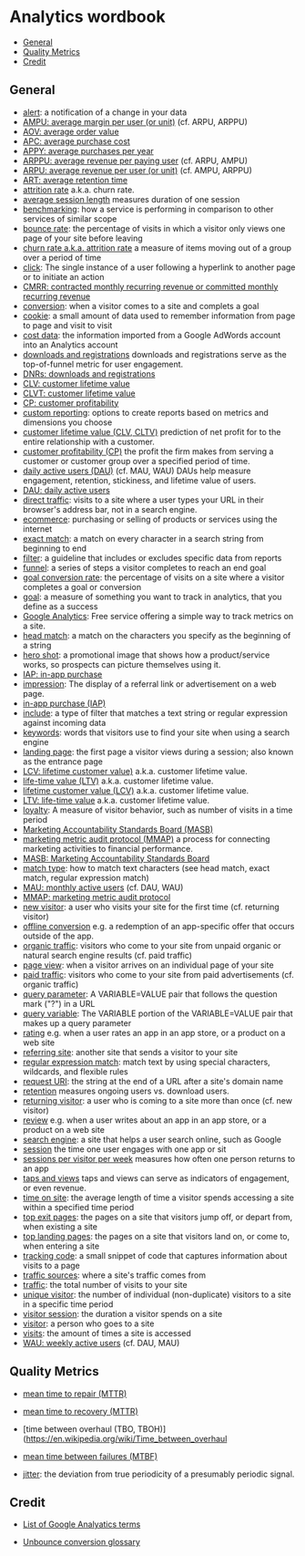 # Analytics wordbook

* [General](#general)
* [Quality Metrics](#quality)
* [Credit](#credit)


<h2><a name="general">General</h2>

* [alert](?): a notification of a change in your data
* [AMPU: average margin per user (or unit)](https://wikipedia.org/wiki/Average_revenue_per_user) (cf. ARPU, ARPPU)
* [AOV: average order value](https://en.wikipedia.org/wiki/Average_order_value)
* [APC: average purchase cost](TODO)
* [APPY: average purchases per year](TODO)
* [ARPPU: average revenue per paying user](https://wikipedia.org/wiki/Average_revenue_per_user) (cf. ARPU, AMPU)
* [ARPU: average revenue per user (or unit)](https://wikipedia.org/wiki/Average_revenue_per_user) (cf. AMPU, ARPPU)
* [ART: average retention time](TODO)
* [attrition rate](https://en.wikipedia.org/wiki/Churn_rate) a.k.a. churn rate.
* [average session length](?) measures duration of one session
* [benchmarking](?): how a service is performing in comparison to other services of similar scope
* [bounce rate](?): the percentage of visits in which a visitor only views one page of your site before leaving
* [churn rate a.k.a. attrition rate](https://en.wikipedia.org/wiki/Churn_rate) a measure of items moving out of a group over a period of time 
* [click](?): The single instance of a user following a hyperlink to another page or to initiate an action
* [CMRR: contracted monthly recurring revenue or committed monthly recurring revenue](TODO)
* [conversion](?): when a visitor comes to a site and complets a goal
* [cookie](?): a small amount of data used to remember information from page to page and visit to visit
* [cost data](?): the information imported from a Google AdWords account into an Analytics account
* [downloads and registrations](TODO) downloads and registrations serve as the top-of-funnel metric for user engagement.
* [DNRs: downloads and registrations](TODO)
* [CLV: customer lifetime value](https://en.wikipedia.org/wiki/Customer_lifetime_value)
* [CLVT: customer lifetime value](https://en.wikipedia.org/wiki/Customer_lifetime_value)
* [CP: customer profitability](https://en.wikipedia.org/wiki/Customer_profitability)
* [custom reporting](?): options to create reports based on metrics and dimensions you choose
* [customer lifetime value (CLV, CLTV)](https://en.wikipedia.org/wiki/Customer_lifetime_value) prediction of net profit for to the entire relationship with a customer.
* [customer profitability (CP)](https://en.wikipedia.org/wiki/Customer_profitability) the profit the firm makes from serving a customer or customer group over a specified period of time.
* [daily active users (DAU)](https://wikipedia.org/wiki/Daily_Active_Users) (cf. MAU, WAU) DAUs help measure engagement, retention, stickiness, and lifetime value of users.
* [DAU: daily active users](https://wikipedia.org/wiki/Daily_Active_Users)
* [direct traffic](?): visits to a site where a user types your URL in their browser's address bar, not in a search engine.
* [ecommerce](?): purchasing or selling of products or services using the internet
* [exact match](?): a match on every character in a search string from beginning to end
* [filter](?): a guideline that includes or excludes specific data from reports
* [funnel](?): a series of steps a visitor completes to reach an end goal
* [goal conversion rate](?): the percentage of visits on a site where a visitor completes a goal or conversion
* [goal](?): a measure of something you want to track in analytics, that you define as a success
* [Google Analytics](?): Free service offering a simple way to track metrics on a site.
* [head match](?): a match on the characters you specify as the beginning of a string
* [hero shot](TODO): a promotional image that shows how a product/service works, so prospects can picture themselves using it.
* [IAP: in-app purchase](TODO)
* [impression](?): The display of a referral link or advertisement on a web page.
* [in-app purchase (IAP)](TODO)
* [include](?): a type of filter that matches a text string or regular expression against incoming data
* [keywords](?): words that visitors use to find your site when using a search engine
* [landing page](?): the first page a visitor views during a session; also known as the entrance page
* [LCV: lifetime customer value)](https://en.wikipedia.org/wiki/Customer_lifetime_value) a.k.a. customer lifetime value.
* [life-time value (LTV)](https://en.wikipedia.org/wiki/Customer_lifetime_value) a.k.a. customer lifetime value.
* [lifetime customer value (LCV)](https://en.wikipedia.org/wiki/Customer_lifetime_value) a.k.a. customer lifetime value.
* [LTV: life-time value](https://en.wikipedia.org/wiki/Customer_lifetime_value) a.k.a. customer lifetime value.
* [loyalty](?): A measure of visitor behavior, such as number of visits in a time period
* [Marketing Accountability Standards Board (MASB)](https://en.wikipedia.org/wiki/Marketing_Accountability_Standards_Board)
* [marketing metric audit protocol (MMAP)](https://en.wikipedia.org/wiki/Marketing_metric_audit_protocol) a process for connecting marketing activities to financial performance.
* [MASB: Marketing Accountability Standards Board](https://en.wikipedia.org/wiki/Marketing_Accountability_Standards_Board)
* [match type](?): how to match text characters (see head match, exact match, regular expression match)
* [MAU: monthly active users](TODO) (cf. DAU, WAU)
* [MMAP: marketing metric audit protocol](https://en.wikipedia.org/wiki/Marketing_metric_audit_protocol)
* [new visitor](?): a user who visits your site for the first time (cf. returning visitor)
* [offline conversion](TODO) e.g. a redemption of an app-specific offer that occurs outside of the app.
* [organic traffic](?): visitors who come to your site from unpaid organic or natural search engine results (cf. paid traffic)
* [page view](?): when a visitor arrives on an individual page of your site
* [paid traffic](?): visitors who come to your site from paid advertisements (cf. organic traffic)
* [query parameter](?): A VARIABLE=VALUE pair that follows the question mark ("?") in a URL
* [query variable](?): The VARIABLE portion of the VARIABLE=VALUE pair that makes up a query parameter
* [rating](?) e.g. when a user rates an app in an app store, or a product on a web site
* [referring site](?): another site that sends a visitor to your site
* [regular expression match](?): match text by using special characters, wildcards, and flexible rules
* [request URI](?): the string at the end of a URL after a site's domain name
* [retention](?) measures ongoing users vs. download users.
* [returning visitor](?): a user who is coming to a site more than once (cf. new visitor)
* [review](?) e.g. when a user writes about an app in an app store, or a product on a web site
* [search engine](?): a site that helps a user search online, such as Google
* [session](?) the time one user engages with one app or sit
* [sessions per visitor per week](?) measures how often one person returns to an app
* [taps and views](?) taps and views can serve as indicators of engagement, or even revenue.
* [time on site](?): the average length of time a visitor spends accessing a site within a specified time period
* [top exit pages](?): the pages on a site that visitors jump off, or depart from, when existing a site
* [top landing pages](?): the pages on a site that visitors land on, or come to, when entering a site
* [tracking code](?): a small snippet of code that captures information about visits to a page
* [traffic sources](?): where a site's traffic comes from
* [traffic](?): the total number of visits to your site
* [unique visitor](?): the number of individual (non-duplicate) visitors to a site in a specific time period
* [visitor session](?): the duration a visitor spends on a site
* [visitor](?): a person who goes to a site
* [visits](?): the amount of times a site is accessed
* [WAU: weekly active users](TODO) (cf. DAU, MAU)


<h2><a name="credit">Quality Metrics</h2>

* [mean time to repair (MTTR)](https://en.wikipedia.org/wiki/Mean_time_to_repair)

* [mean time to recovery (MTTR)](https://en.wikipedia.org/wiki/Mean_time_to_recovery)

* [time between overhaul (TBO, TBOH)](https://en.wikipedia.org/wiki/Time_between_overhaul

* [mean time between failures (MTBF)](https://en.wikipedia.org/wiki/Mean_time_between_failures)

* [jitter](https://en.wikipedia.org/wiki/Jitter): the deviation from true periodicity of a presumably periodic signal.


<h2><a name="credit">Credit</h2>

* [List of Google Analyatics terms](http://www.epower.com/google-analytics-glossary)

* [Unbounce conversion glossary](http://unbounce.com/conversion-glossary/)

